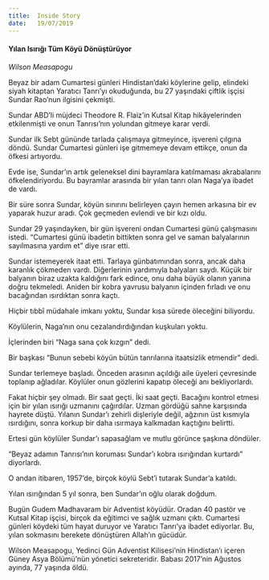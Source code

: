 ```yaml
---
title:  Inside Story
date:   19/07/2019
---
```


#### Yılan Isırığı Tüm Köyü Dönüştürüyor

_Wilson Measapogu_

Beyaz bir adam Cumartesi günleri Hindistan’daki köylerine gelip, elindeki siyah kitaptan Yaratıcı Tanrı’yı okuduğunda, bu 27 yaşındaki çiftlik işçisi Sundar Rao’nun ilgisini çekmişti.

Sundar ABD’li müjdeci Theodore R. Flaiz’in Kutsal Kitap hikâyelerinden etkilenmişti ve onun Tanrısı’nın yolundan gitmeye karar verdi.

Sundar ilk Sebt gününde tarlada çalışmaya gitmeyince, işvereni çılgına döndü. Sundar Cumartesi günleri işe gitmemeye devam ettikçe, onun da öfkesi artıyordu.

Evde ise, Sundar’ın artık geleneksel dini bayramlara katılmaması akrabalarını öfkelendiriyordu. Bu bayramlar arasında bir yılan tanrı olan Naga’ya ibadet de vardı.

Bir süre sonra Sundar, köyün sınırını belirleyen çayın hemen arkasına bir ev yaparak huzur aradı. Çok geçmeden evlendi ve bir kızı oldu.

Sundar 29 yaşındayken, bir gün işvereni ondan Cumartesi günü çalışmasını istedi. “Cumartesi günü ibadetin bittikten sonra gel ve saman balyalarının sayılmasına yardım et” diye ısrar etti.

Sundar istemeyerek itaat etti. Tarlaya günbatımından sonra, ancak daha karanlık çökmeden vardı. Diğerlerinin yardımıyla balyaları saydı. Küçük bir balyanın biraz uzakta kaldığını fark edince, onu daha büyük olanın yanına doğru tekmeledi. Aniden bir kobra yavrusu balyanın içinden fırladı ve onu bacağından ısırdıktan sonra kaçtı.

Hiçbir tıbbî müdahale imkanı yoktu, Sundar kısa sürede öleceğini biliyordu.

Köylülerin, Naga’nın onu cezalandırdığından kuşkuları yoktu.

İçlerinden biri “Naga sana çok kızgın” dedi.

Bir başkası “Bunun sebebi köyün bütün tanrılarına itaatsizlik etmendir” dedi.

Sundar terlemeye başladı. Önceden arasının açıldığı aile üyeleri çevresinde toplanıp ağladılar. Köylüler onun gözlerini kapatıp öleceği anı bekliyorlardı.

Fakat hiçbir şey olmadı. Bir saat geçti. İki saat geçti. Bacağını kontrol etmesi için bir yılan ısırığı uzmanını çağırdılar. Uzman gördüğü sahne karşısında hayrete düştü. Yılanın Sundar’ı zehirli dişleriyle değil, ağzının üst kısmıyla ısırdığını, sonra korkup bir daha ısırmaya kalkmadan kaçtığını belirtti.

Ertesi gün köylüler Sundar’ı sapasağlam ve mutlu görünce şaşkına döndüler.

“Beyaz adamın Tanrısı’nın koruması Sundar’ı kobra ısırığından kurtardı” diyorlardı.

O andan itibaren, 1957’de, birçok köylü Sebt’i tutarak Sundar’a katıldı.

Yılan ısırığından 5 yıl sonra, ben Sundar’ın oğlu olarak doğdum.

Bugün Gudem Madhavaram bir Adventist köyüdür. Oradan 40 pastör ve Kutsal Kitap işçisi, birçok da eğitimci ve sağlık uzmanı çıktı. Cumartesi günleri köydeki tüm hayat duruyor ve Yaratıcı Tanrı’ya ibadet ediyorlar. Bu, yılan sokmasını berekete dönüştüren Allah’ın gücüdür.

Wilson Measapogu, Yedinci Gün Adventist Kilisesi’nin Hindistan’ı içeren Güney Asya Bölümü’nün yönetici sekreteridir. Babası 2017’nin Ağustos ayında, 77 yaşında öldü.